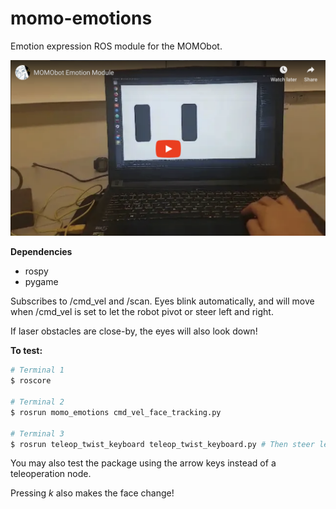 # momo-emotions
Emotion expression ROS module for the MOMObot.

[![Click to watch video!](assets/youtube_thumbnail.png)](https://youtu.be/tPQx6j_7Lnk)

**Dependencies**

- rospy
- pygame

Subscribes to /cmd_vel and /scan. Eyes blink automatically, and will move when /cmd_vel is set to let the robot pivot or steer left and right.

If laser obstacles are close-by, the eyes will also look down!

**To test:**

```bash
# Terminal 1
$ roscore

# Terminal 2
$ rosrun momo_emotions cmd_vel_face_tracking.py

# Terminal 3
$ rosrun teleop_twist_keyboard teleop_twist_keyboard.py # Then steer left and right
```

You may also test the package using the arrow keys instead of a teleoperation node.

Pressing *k* also makes the face change!